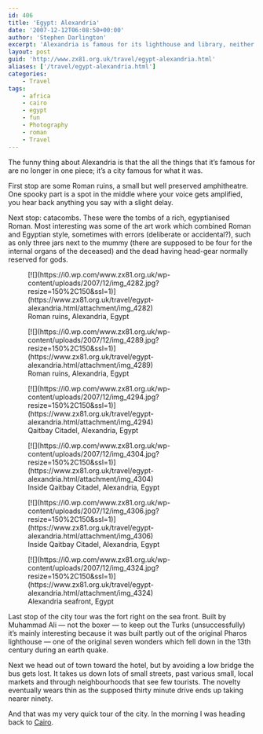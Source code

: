 ```yaml
---
id: 406
title: 'Egypt: Alexandria'
date: '2007-12-12T06:08:50+00:00'
author: 'Stephen Darlington'
excerpt: 'Alexandria is famous for its lighthouse and library, neither of which are there any more. What does the modern city have to offer?'
layout: post
guid: 'http://www.zx81.org.uk/travel/egypt-alexandria.html'
aliases: ['/travel/egypt-alexandria.html']
categories:
    - Travel
tags:
    - africa
    - cairo
    - egypt
    - fun
    - Photography
    - roman
    - Travel
---
```


The funny thing about Alexandria is that the all the things that it’s famous for are no longer in one piece; it’s a city famous for what it was.

First stop are some Roman ruins, a small but well preserved amphitheatre. One spooky part is a spot in the middle where your voice gets amplified, you hear back anything you say with a slight delay.

Next stop: catacombs. These were the tombs of a rich, egyptianised Roman. Most interesting was some of the art work which combined Roman and Egyptian style, sometimes with errors (deliberate or accidental?), such as only three jars next to the mummy (there are supposed to be four for the internal organs of the deceased) and the dead having head-gear normally reserved for gods.

<div class="gallery galleryid-406 gallery-columns-3 gallery-size-thumbnail" id="gallery-9"><figure class="gallery-item"><div class="gallery-icon portrait"> [![](https://i0.wp.com/www.zx81.org.uk/wp-content/uploads/2007/12/img_4282.jpg?resize=150%2C150&ssl=1)](https://www.zx81.org.uk/travel/egypt-alexandria.html/attachment/img_4282) </div> <figcaption class="wp-caption-text gallery-caption" id="gallery-9-1067"> Roman ruins, Alexandria, Egypt </figcaption></figure><figure class="gallery-item"><div class="gallery-icon landscape"> [![](https://i0.wp.com/www.zx81.org.uk/wp-content/uploads/2007/12/img_4289.jpg?resize=150%2C150&ssl=1)](https://www.zx81.org.uk/travel/egypt-alexandria.html/attachment/img_4289) </div> <figcaption class="wp-caption-text gallery-caption" id="gallery-9-1068"> Roman ruins, Alexandria, Egypt </figcaption></figure><figure class="gallery-item"><div class="gallery-icon landscape"> [![](https://i0.wp.com/www.zx81.org.uk/wp-content/uploads/2007/12/img_4294.jpg?resize=150%2C150&ssl=1)](https://www.zx81.org.uk/travel/egypt-alexandria.html/attachment/img_4294) </div> <figcaption class="wp-caption-text gallery-caption" id="gallery-9-1069"> Qaitbay Citadel, Alexandria, Egypt </figcaption></figure><figure class="gallery-item"><div class="gallery-icon landscape"> [![](https://i0.wp.com/www.zx81.org.uk/wp-content/uploads/2007/12/img_4304.jpg?resize=150%2C150&ssl=1)](https://www.zx81.org.uk/travel/egypt-alexandria.html/attachment/img_4304) </div> <figcaption class="wp-caption-text gallery-caption" id="gallery-9-1070"> Inside Qaitbay Citadel, Alexandria, Egypt </figcaption></figure><figure class="gallery-item"><div class="gallery-icon portrait"> [![](https://i0.wp.com/www.zx81.org.uk/wp-content/uploads/2007/12/img_4306.jpg?resize=150%2C150&ssl=1)](https://www.zx81.org.uk/travel/egypt-alexandria.html/attachment/img_4306) </div> <figcaption class="wp-caption-text gallery-caption" id="gallery-9-1071"> Inside Qaitbay Citadel, Alexandria, Egypt </figcaption></figure><figure class="gallery-item"><div class="gallery-icon landscape"> [![](https://i0.wp.com/www.zx81.org.uk/wp-content/uploads/2007/12/img_4324.jpg?resize=150%2C150&ssl=1)](https://www.zx81.org.uk/travel/egypt-alexandria.html/attachment/img_4324) </div> <figcaption class="wp-caption-text gallery-caption" id="gallery-9-1072"> Alexandria seafront, Egypt </figcaption></figure> </div>Last stop of the city tour was the fort right on the sea front. Built by Muhammad Ali — not the boxer — to keep out the Turks (unsuccessfully) it’s mainly interesting because it was built partly out of the original Pharos lighthouse — one of the original seven wonders which fell down in the 13th century during an earth quake.

Next we head out of town toward the hotel, but by avoiding a low bridge the bus gets lost. It takes us down lots of small streets, past various small, local markets and through neighbourhoods that see few tourists. The novelty eventually wears thin as the supposed thirty minute drive ends up taking nearer ninety.

And that was my very quick tour of the city. In the morning I was heading back to [Cairo](/travel/egypt-cairo.html).